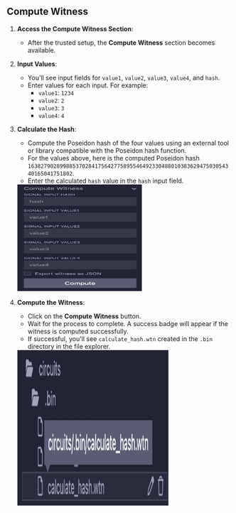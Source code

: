 ## Compute Witness
1. **Access the Compute Witness Section**:
   - After the trusted setup, the **Compute Witness** section becomes available.

2. **Input Values**:
   - You'll see input fields for `value1`, `value2`, `value3`, `value4`, and `hash`.
   - Enter values for each input. For example:
     - `value1`: `1234`
     - `value2`: `2`
     - `value3`: `3`
     - `value4`: `4`

3. **Calculate the Hash**:
   - Compute the Poseidon hash of the four values using an external tool or library compatible with the Poseidon hash function.
   - For the values above, here is the computed Poseidon hash `16382790289988537028417564277589554649233048801038362947503054340165041751802`.
   - Enter the calculated `hash` value in the `hash` input field.

   <img src="https://raw.githubusercontent.com/ethereum/remix-workshops/master/CircomHashChecker/step-6/images/compute_witness.png" alt="compute-witness" width=280 height=240>

4. **Compute the Witness**:
   - Click on the **Compute Witness** button.
   - Wait for the process to complete. A success badge will appear if the witness is computed successfully.
   - If successful, you'll see `calculate_hash.wtn` created in the `.bin` directory in the file explorer.

   <img src="https://raw.githubusercontent.com/ethereum/remix-workshops/master/CircomHashChecker/step-6/images/witness_computed.png" alt="witness-computed" width=340 height=350>
